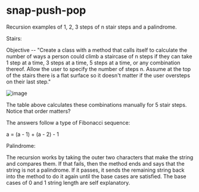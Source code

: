 # snap-push-pop
Recursion examples of 1, 2, 3 steps of n stair steps and a palindrome.

Stairs:

Objective -- "Create a class with a method that calls itself to calculate the number of ways a person could climb a staircase of n steps if they can take 1 step at a time, 3 steps at a time, 5 steps at a time, or any combination thereof.    Allow the user to specify the number of steps n. Assume at the top of the stairs there is a flat surface so it doesn't matter if the user oversteps on their last step."

![image](https://user-images.githubusercontent.com/31526815/39289651-db608d36-48e1-11e8-962e-f94d3baa3d97.png)

The table above calculates these combinations manually for 5 stair steps.  Notice that order matters?  

The answers follow a type of Fibonacci sequence:

a = (a - 1) + (a - 2) - 1

Palindrome:

The recursion works by taking the outer two characters that make the string and compares them.  If that fails, then the method ends and says that the string is not a palindrome.  If it passes, it sends the remaining string back into the method to do it again until the base cases are satisfied.  The base cases of 0 and 1 string length are self explanatory.
